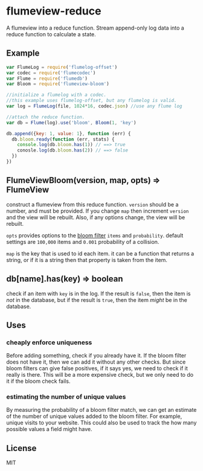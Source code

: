 # flumeview-reduce

A flumeview into a reduce function.
Stream append-only log data into a reduce function to calculate a state.

## Example

``` js
var FlumeLog = require('flumelog-offset')
var codec = require('flumecodec')
var Flume = require('flumedb')
var Bloom = require('flumeview-bloom')

//initialize a flumelog with a codec.
//this example uses flumelog-offset, but any flumelog is valid.
var log = FlumeLog(file, 1024*16, codec.json) //use any flume log

//attach the reduce function.
var db = Flume(log).use('bloom', Bloom(1, 'key')

db.append({key: 1, value: 1}, function (err) {
  db.bloom.ready(function (err, stats) {
    console.log(db.bloom.has(1)) // ==> true
    conosle.log(db.bloom.has(2)) // ==> false
  })
})
```

## FlumeViewBloom(version, map, opts) => FlumeView

construct a flumeview from this reduce function. `version` should be a number,
and must be provided. If you change `map`
then increment `version` and the view will be rebuilt. Also, if any options change,
the view will be rebuilt.

`opts` provides options to the [bloom filter](https://github.com/cry/jsbloom) `items` and `probability`.
default settings are `100,000` items and `0.001` probability of a collision.

`map` is the key that is used to id each item. it can be a function that returns a string,
or if it is a string then that property is taken from the item.

## db[name].has(key) => boolean

check if an item with `key` is in the log.
If the result is `false`, then the item is _not_ in the database, but if the result is `true`,
then the item _might_ be in the database.

## Uses

### cheaply enforce uniqueness

Before adding something, check if you already have it.
If the bloom filter does not have it, then we can add it without any other checks.
But since bloom filters can give false positives, if it says yes, we need to check if it really
is there. This will be a more expensive check, but we only need to do it if the bloom check fails.

### estimating the number of unique values

By measuring the probability of a bloom filter match, we can get an estimate of the number of
unique values added to the bloom filter. For example, unique visits to your website.
This could also be used to track the how many possible values a field might have.


## License

MIT




